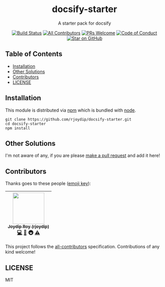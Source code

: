 <div align="center">
<h1>docsify-starter</h1>

<p>A starter pack for docsify</p>

[![Build Status][build-badge]][build]
[![All Contributors](https://img.shields.io/badge/all_contributors-1-orange.svg?style=flat-square)](#contributors)
[![PRs Welcome][prs-badge]][prs]
[![Code of Conduct][coc-badge]][coc]
[![Star on GitHub][github-star-badge]][github-star]
</div>

## Table of Contents

<!-- START doctoc -->

- [Installation](#installation)
- [Other Solutions](#other-solutions)
- [Contributors](#contributors)
- [LICENSE](#license)

<!-- END doctoc -->

## Installation

This module is distributed via [npm][npm] which is bundled with [node][node].

```
git clone https://github.com/rjoydip/docsify-starter.git
cd docsify-starter
npm install
```

## Other Solutions

I'm not aware of any, if you are please [make a pull request][prs] and add it
here!

## Contributors

Thanks goes to these people ([emoji key][emojis]):

<!-- ALL-CONTRIBUTORS-LIST:START - Do not remove or modify this section -->

| [<img src="https://avatars.githubusercontent.com/u/15318294?v=3" width="100px;"/><br /><sub>Joydip Roy (rjoydip)</sub>](https://rjoydip.com)<br />[💻](https://github.com/rjoydip/array-to-archy/commits?author=rjoydip) [📖](https://github.com/rjoydip/array-to-archy/commits?author=rjoydip) 🚇 [⚠️](https://github.com/rjoydip/array-to-archy/commits?author=rjoydip) |
| :-----------------------------------------------------------------------------------------------------------------------------------------------------------------------------------------------------------------------------------------------------------------------------------------------------------------------------------------------------------------------: |


<!-- ALL-CONTRIBUTORS-LIST:END -->

This project follows the [all-contributors][all-contributors] specification.
Contributions of any kind welcome!

## LICENSE

MIT

[npm]: https://www.npmjs.com/
[node]: https://nodejs.org
[build-badge]: https://img.shields.io/travis/rjoydip/docsify-starter.svg?style=flat-square
[build]: https://travis-ci.org/rjoydip/docsify-starter
[version-badge]: https://img.shields.io/npm/v/docsify-starter.svg?style=flat-square
[license-badge]: https://img.shields.io/npm/l/docsify-starter.svg?style=flat-square
[prs-badge]: https://img.shields.io/badge/PRs-welcome-brightgreen.svg?style=flat-square
[prs]: http://makeapullrequest.com
[donate-badge]: https://img.shields.io/badge/$-support-green.svg?style=flat-square
[coc-badge]: https://img.shields.io/badge/code%20of-conduct-ff69b4.svg?style=flat-square
[coc]: https://github.com/rjoydip/docsify-starter/blob/master/other/CODE_OF_CONDUCT.md
[github-star-badge]: https://img.shields.io/github/stars/rjoydip/docsify-starter.svg?style=social
[github-star]: https://github.com/rjoydip/docsify-starter/stargazers
[emojis]: https://github.com/rjoydip/all-contributors#emoji-key
[all-contributors]: https://github.com/rjoydip/all-contributors
